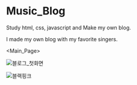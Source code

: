 # Music_Blog
Study html, css, javascript and Make my own blog.

I made my own blog with my favorite singers.

<Main_Page>

![블로그_첫화면](https://user-images.githubusercontent.com/67899069/89726424-587ec600-da55-11ea-8e43-7ea35255b220.png)



<Blackpink>
  
![블랙핑크](https://user-images.githubusercontent.com/67899069/89726425-59aff300-da55-11ea-9d9b-f66536018f30.png)
